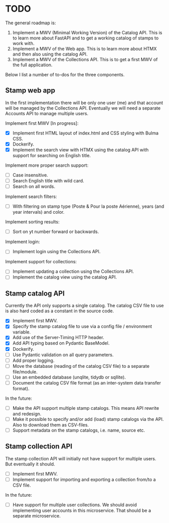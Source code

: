 # TODO

The general roadmap is:

1. Implement a MWV (Minimal Working Version) of the Catalog API. This is to learn more about
   FastAPI and to get a working catalog of stamps to work with.
2. Implement a MWV of the Web app. This is to learn more about HTMX and then also using the
   catalog API.
3. Implement a MWV of the Collections API. This is to get a first MWV of the full application.

Below I list a number of to-dos for the three components.

## Stamp web app

In the first implementation there will be only one user (me) and that account will be managed by the
Collections API. Eventually we will need a separate Accounts API to manage multiple users.

Implement first MWV [In progress]:
- [X] Implement first HTML layout of index.html and CSS styling with Bulma CSS.
- [X] Dockerify.
- [X] Implement the search view with HTMX using the catalog API with support for searching on English title.

Implement more proper search support:
- [ ] Case insensitive.
- [ ] Search English title with wild card.
- [ ] Search on all words.

Implement search filters:
- [ ] With filtering on stamp type (Poste & Pour la poste Aérienne), years (and year intervals) and color.

Implement sorting results:
- [ ] Sort on yt number forward or backwards.

Implement login:
- [ ] Implement login using the Collections API.

Implement support for collections:
- [ ] Implement updating a collection using the Collections API.
- [ ] Implement the catalog view using the catalog API.

## Stamp catalog API

Currently the API only supports a single catalog. The catalog CSV file to use is also hard coded as a constant in the source code.

- [X] Implement first MWV.
- [X] Specify the stamp catalog file to use via a config file / environment variable.
- [X] Add use of the Server-Timing HTTP header.
- [X] Add API typing based on Pydantic BaseModel.
- [X] Dockerify.
- [ ] Use Pydantic validation on all query parameters.
- [ ] Add proper logging.
- [ ] Move the database (reading of the catalog CSV file) to a separate file/module.
- [ ] Use an embedded database (unqlite, tidydb or sqllite).
- [ ] Document the catalog CSV file format (as an inter-system data transfer format).

In the future:
- [ ] Make the API support multiple stamp catalogs. This means API rewrite and redesign.
- [ ] Make it possible to specify and/or add (load) stamp catalogs via the API. Also to download them as CSV-files.
- [ ] Support metadata on the stamp catalogs, i.e. name, source etc.

## Stamp collection API

The stamp collection API will initially not have support for multiple users. But eventually it should.

- [ ] Implement first MWV.
- [ ] Implement support for importing and exporting a collection from/to a CSV file.

In the future:
- [ ] Have support for multiple user collections. We should avoid implementing user accounts in this microservice. That should be a separate microservice.
